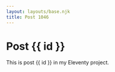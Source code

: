 ```yaml
---
layout: layouts/base.njk
title: Post 1046
---
```


# Post {{ id }}

This is post {{ id }} in my Eleventy project.
